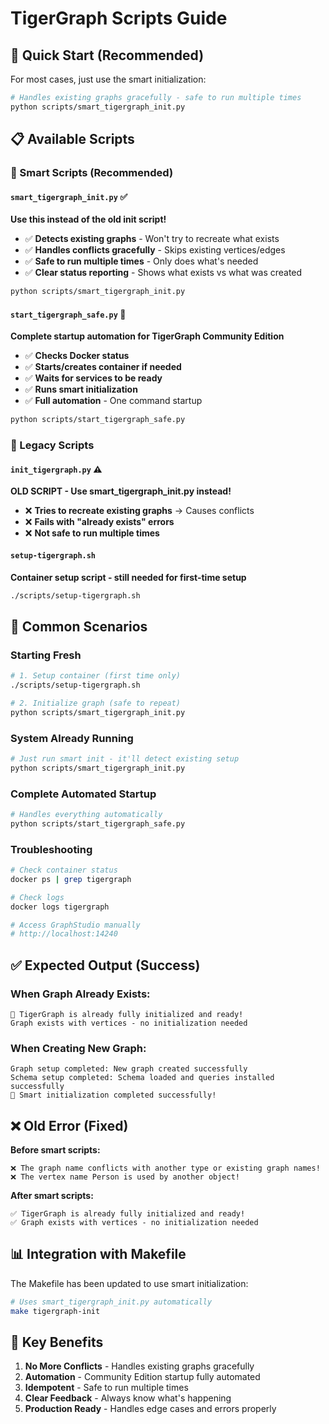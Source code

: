 # TigerGraph Scripts Guide

## 🚀 **Quick Start (Recommended)**

For most cases, just use the smart initialization:

```bash
# Handles existing graphs gracefully - safe to run multiple times
python scripts/smart_tigergraph_init.py
```

## 📋 **Available Scripts**

### **🧠 Smart Scripts (Recommended)**

#### `smart_tigergraph_init.py` ✅
**Use this instead of the old init script!**

- ✅ **Detects existing graphs** - Won't try to recreate what exists
- ✅ **Handles conflicts gracefully** - Skips existing vertices/edges
- ✅ **Safe to run multiple times** - Only does what's needed
- ✅ **Clear status reporting** - Shows what exists vs what was created

```bash
python scripts/smart_tigergraph_init.py
```

#### `start_tigergraph_safe.py` 🔄
**Complete startup automation for TigerGraph Community Edition**

- ✅ **Checks Docker status**
- ✅ **Starts/creates container if needed**
- ✅ **Waits for services to be ready**
- ✅ **Runs smart initialization**
- ✅ **Full automation** - One command startup

```bash
python scripts/start_tigergraph_safe.py
```

### **🔧 Legacy Scripts**

#### `init_tigergraph.py` ⚠️ 
**OLD SCRIPT - Use smart_tigergraph_init.py instead!**

- ❌ **Tries to recreate existing graphs** → Causes conflicts
- ❌ **Fails with "already exists" errors**
- ❌ **Not safe to run multiple times**

#### `setup-tigergraph.sh`
**Container setup script - still needed for first-time setup**

```bash
./scripts/setup-tigergraph.sh
```

## 🎯 **Common Scenarios**

### **Starting Fresh**
```bash
# 1. Setup container (first time only)
./scripts/setup-tigergraph.sh

# 2. Initialize graph (safe to repeat)
python scripts/smart_tigergraph_init.py
```

### **System Already Running**
```bash
# Just run smart init - it'll detect existing setup
python scripts/smart_tigergraph_init.py
```

### **Complete Automated Startup**
```bash
# Handles everything automatically
python scripts/start_tigergraph_safe.py
```

### **Troubleshooting**
```bash
# Check container status
docker ps | grep tigergraph

# Check logs
docker logs tigergraph

# Access GraphStudio manually
# http://localhost:14240
```

## ✅ **Expected Output (Success)**

### When Graph Already Exists:
```
🎉 TigerGraph is already fully initialized and ready!
Graph exists with vertices - no initialization needed
```

### When Creating New Graph:
```
Graph setup completed: New graph created successfully
Schema setup completed: Schema loaded and queries installed successfully
🎉 Smart initialization completed successfully!
```

## ❌ **Old Error (Fixed)**

**Before smart scripts:**
```
❌ The graph name conflicts with another type or existing graph names!
❌ The vertex name Person is used by another object!
```

**After smart scripts:**
```
✅ TigerGraph is already fully initialized and ready!
✅ Graph exists with vertices - no initialization needed
```

## 📊 **Integration with Makefile**

The Makefile has been updated to use smart initialization:

```bash
# Uses smart_tigergraph_init.py automatically
make tigergraph-init
```

## 🎉 **Key Benefits**

1. **No More Conflicts** - Handles existing graphs gracefully
2. **Automation** - Community Edition startup fully automated  
3. **Idempotent** - Safe to run multiple times
4. **Clear Feedback** - Always know what's happening
5. **Production Ready** - Handles edge cases and errors properly